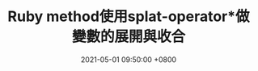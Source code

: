 ---
title:  "Ruby method使用splat-operator*做變數的展開與收合"
date:   2021-05-01 09:50:00 +0800
categories: Note
tags:  [Ruby]
--- 